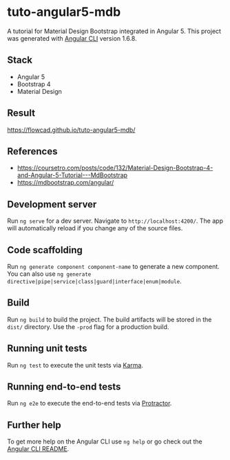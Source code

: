 # tuto-angular5-mdb
A tutorial for Material Design Bootstrap integrated in Angular 5.
This project was generated with [Angular CLI](https://github.com/angular/angular-cli) version 1.6.8.

## Stack
* Angular 5
* Bootstrap 4
* Material Design

## Result
https://flowcad.github.io/tuto-angular5-mdb/

## References
* https://coursetro.com/posts/code/132/Material-Design-Bootstrap-4-and-Angular-5-Tutorial---MdBootstrap
* https://mdbootstrap.com/angular/

## Development server

Run `ng serve` for a dev server. Navigate to `http://localhost:4200/`. The app will automatically reload if you change any of the source files.

## Code scaffolding

Run `ng generate component component-name` to generate a new component. You can also use `ng generate directive|pipe|service|class|guard|interface|enum|module`.

## Build

Run `ng build` to build the project. The build artifacts will be stored in the `dist/` directory. Use the `-prod` flag for a production build.

## Running unit tests

Run `ng test` to execute the unit tests via [Karma](https://karma-runner.github.io).

## Running end-to-end tests

Run `ng e2e` to execute the end-to-end tests via [Protractor](http://www.protractortest.org/).

## Further help

To get more help on the Angular CLI use `ng help` or go check out the [Angular CLI README](https://github.com/angular/angular-cli/blob/master/README.md).
